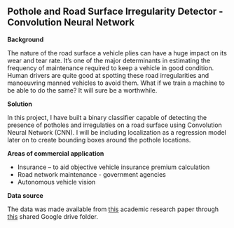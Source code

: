 ## Pothole and Road Surface Irregularity Detector - Convolution Neural Network

**Background**

The nature of the road surface a vehicle plies can have a huge impact on its wear and tear rate. It’s one of the major determinants in estimating the frequency of maintenance required to keep a vehicle in good condition. Human drivers are quite good at spotting these road irregularities and manoeuvring manned vehicles to avoid them. What if we train a machine to be able to do the same? It will sure be a worthwhile. 

**Solution** 

In this project, I have built a binary classifier capable of detecting the presence of potholes and irregulaties on a road surface using Convolution Neural Network (CNN). I will be including localization as a regression model later on to create bounding boxes around the pothole locations. 

**Areas of commercial application**

- Insurance – to aid objective vehicle insurance premium calculation
- Road network maintenance - government agencies 
- Autonomous vehicle vision

**Data source**

The data was made available from [this](https://www.researchgate.net/publication/279538022_Detecting_Potholes_Using_Simple_Image_Processing_Techniques_and_Real-World_Footage) academic research paper through [this](https://drive.google.com/drive/folders/1vUmCvdW3-2lMrhsMbXdMWeLcEz__Ocuy) shared Google drive folder. 


